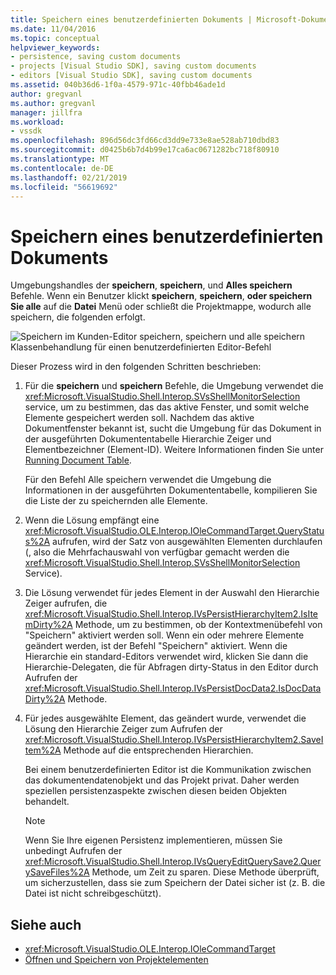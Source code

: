 ```yaml
---
title: Speichern eines benutzerdefinierten Dokuments | Microsoft-Dokumentation
ms.date: 11/04/2016
ms.topic: conceptual
helpviewer_keywords:
- persistence, saving custom documents
- projects [Visual Studio SDK], saving custom documents
- editors [Visual Studio SDK], saving custom documents
ms.assetid: 040b36d6-1f0a-4579-971c-40fbb46ade1d
author: gregvanl
ms.author: gregvanl
manager: jillfra
ms.workload:
- vssdk
ms.openlocfilehash: 896d56dc3fd66cd3dd9e733e8ae528ab710dbd83
ms.sourcegitcommit: d0425b6b7d4b99e17ca6ac0671282bc718f80910
ms.translationtype: MT
ms.contentlocale: de-DE
ms.lasthandoff: 02/21/2019
ms.locfileid: "56619692"
---
```

# <a name="saving-a-custom-document"></a>Speichern eines benutzerdefinierten Dokuments
Umgebungshandles der **speichern**, **speichern**, und **Alles speichern** Befehle. Wenn ein Benutzer klickt **speichern**, **speichern**, **oder speichern Sie alle** auf die **Datei** Menü oder schließt die Projektmappe, wodurch alle speichern, die folgenden erfolgt.

 ![Speichern im Kunden-Editor](../../extensibility/internals/media/private.gif "Private") speichern, speichern und alle speichern Klassenbehandlung für einen benutzerdefinierten Editor-Befehl

 Dieser Prozess wird in den folgenden Schritten beschrieben:

1.  Für die **speichern** und **speichern** Befehle, die Umgebung verwendet die <xref:Microsoft.VisualStudio.Shell.Interop.SVsShellMonitorSelection> service, um zu bestimmen, das das aktive Fenster, und somit welche Elemente gespeichert werden soll. Nachdem das aktive Dokumentfenster bekannt ist, sucht die Umgebung für das Dokument in der ausgeführten Dokumententabelle Hierarchie Zeiger und Elementbezeichner (Element-ID). Weitere Informationen finden Sie unter [Running Document Table](../../extensibility/internals/running-document-table.md).

     Für den Befehl Alle speichern verwendet die Umgebung die Informationen in der ausgeführten Dokumententabelle, kompilieren Sie die Liste der zu speichernden alle Elemente.

2.  Wenn die Lösung empfängt eine <xref:Microsoft.VisualStudio.OLE.Interop.IOleCommandTarget.QueryStatus%2A> aufrufen, wird der Satz von ausgewählten Elementen durchlaufen (, also die Mehrfachauswahl von verfügbar gemacht werden die <xref:Microsoft.VisualStudio.Shell.Interop.SVsShellMonitorSelection> Service).

3.  Die Lösung verwendet für jedes Element in der Auswahl den Hierarchie Zeiger aufrufen, die <xref:Microsoft.VisualStudio.Shell.Interop.IVsPersistHierarchyItem2.IsItemDirty%2A> Methode, um zu bestimmen, ob der Kontextmenübefehl von "Speichern" aktiviert werden soll. Wenn ein oder mehrere Elemente geändert werden, ist der Befehl "Speichern" aktiviert. Wenn die Hierarchie ein standard-Editors verwendet wird, klicken Sie dann die Hierarchie-Delegaten, die für Abfragen dirty-Status in den Editor durch Aufrufen der <xref:Microsoft.VisualStudio.Shell.Interop.IVsPersistDocData2.IsDocDataDirty%2A> Methode.

4.  Für jedes ausgewählte Element, das geändert wurde, verwendet die Lösung den Hierarchie Zeiger zum Aufrufen der <xref:Microsoft.VisualStudio.Shell.Interop.IVsPersistHierarchyItem2.SaveItem%2A> Methode auf die entsprechenden Hierarchien.

     Bei einem benutzerdefinierten Editor ist die Kommunikation zwischen das dokumentendatenobjekt und das Projekt privat. Daher werden speziellen persistenzaspekte zwischen diesen beiden Objekten behandelt.

    > [!NOTE]
    >  Wenn Sie Ihre eigenen Persistenz implementieren, müssen Sie unbedingt Aufrufen der <xref:Microsoft.VisualStudio.Shell.Interop.IVsQueryEditQuerySave2.QuerySaveFiles%2A> Methode, um Zeit zu sparen. Diese Methode überprüft, um sicherzustellen, dass sie zum Speichern der Datei sicher ist (z. B. die Datei ist nicht schreibgeschützt).

## <a name="see-also"></a>Siehe auch
- <xref:Microsoft.VisualStudio.OLE.Interop.IOleCommandTarget>
- [Öffnen und Speichern von Projektelementen](../../extensibility/internals/opening-and-saving-project-items.md)